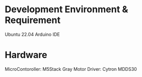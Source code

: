 # Development Environment & Requirement

Ubuntu 22.04
Arduino IDE


# Hardware

MicroContoroller: M5Stack Gray
Motor Driver: Cytron MDDS30